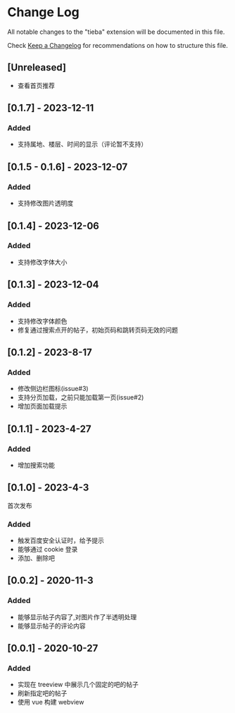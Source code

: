 # Change Log

All notable changes to the "tieba" extension will be documented in this file.

Check [Keep a Changelog](http://keepachangelog.com/) for recommendations on how to structure this file.

## [Unreleased]

- 查看首页推荐

## [0.1.7] - 2023-12-11

### Added

- 支持属地、楼层、时间的显示（评论暂不支持）

## [0.1.5 - 0.1.6] - 2023-12-07

### Added

- 支持修改图片透明度

## [0.1.4] - 2023-12-06

### Added

- 支持修改字体大小

## [0.1.3] - 2023-12-04

### Added

- 支持修改字体颜色
- 修复通过搜索点开的帖子，初始页码和跳转页码无效的问题

## [0.1.2] - 2023-8-17

### Added

- 修改侧边栏图标(issue#3)
- 支持分页加载，之前只能加载第一页(issue#2)
- 增加页面加载提示

## [0.1.1] - 2023-4-27

### Added

- 增加搜索功能

## [0.1.0] - 2023-4-3

首次发布

### Added

- 触发百度安全认证时，给予提示
- 能够通过 cookie 登录
- 添加、删除吧

## [0.0.2] - 2020-11-3

### Added

- 能够显示帖子内容了,对图片作了半透明处理
- 能够显示帖子的评论内容

## [0.0.1] - 2020-10-27

### Added

- 实现在 treeview 中展示几个固定的吧的帖子
- 刷新指定吧的帖子
- 使用 vue 构建 webview
